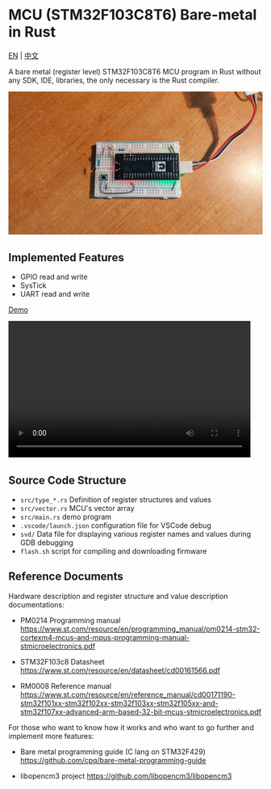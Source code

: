 # MCU (STM32F103C8T6) Bare-metal in Rust

[EN](README.md) | [中文](README.zh-Hans.md)

A bare metal (register level) STM32F103C8T6 MCU program in Rust without any SDK, IDE, libraries, the only necessary is the Rust compiler.

![stm32f103 rust bare-metal](images/stm32f103-title.jpg)

## Implemented Features

- GPIO read and write
- SysTick
- UART read and write

[Demo](https://user-images.githubusercontent.com/394223/201260032-29f48a6d-eabd-4531-9e00-344b9ef80781.mp4)

<video width="480" height="270" controls>
  <source src="images/stm32f103.mp4" type="video/mp4">
</video>

## Source Code Structure

- `src/type_*.rs` Definition of register structures and values
- `src/vector.rs` MCU's vector array
- `src/main.rs` demo program
- `.vscode/launch.json` configuration file for VSCode debug
- `svd/` Data file for displaying various register names and values during GDB debugging
- `flash.sh` script for compiling and downloading firmware

## Reference Documents

Hardware description and register structure and value description documentations:

- PM0214 Programming manual
  https://www.st.com/resource/en/programming_manual/pm0214-stm32-cortexm4-mcus-and-mpus-programming-manual-stmicroelectronics.pdf

- STM32F103c8 Datasheet
  https://www.st.com/resource/en/datasheet/cd00161566.pdf

- RM0008 Reference manual
  https://www.st.com/resource/en/reference_manual/cd00171190-stm32f101xx-stm32f102xx-stm32f103xx-stm32f105xx-and-stm32f107xx-advanced-arm-based-32-bit-mcus-stmicroelectronics.pdf

For those who want to know how it works and who want to go further and implement more features:

- Bare metal programming guide (C lang on STM32F429)
  https://github.com/cpq/bare-metal-programming-guide

- libopencm3 project
  https://github.com/libopencm3/libopencm3
